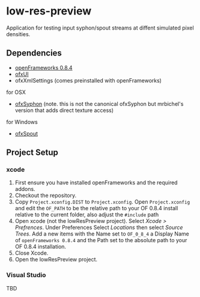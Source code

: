 # low-res-preview
Application for testing input syphon/spout streams at diffent simulated pixel densities. 

## Dependencies

- [openFrameworks 0.8.4](http://openframeworks.cc/)
- [ofxUI](https://github.com/rezaali/ofxUI)
- ofxXmlSettings (comes preinstalled with openFrameworks)

for OSX

- [ofxSyphon](https://github.com/mrbichel/ofxSyphon) (note. this is not the canonical ofxSyphon but mrbichel's version that adds direct texture access)

for Windows

- [ofxSpout](https://github.com/Mat-Loz/ofxSpout)

## Project Setup
### xcode

1. First ensure you have installed openFrameworks and the required addons.
2. Checkout the repository.
3. Copy `Project.xconfig.DIST` to `Project.xconfig`. Open `Project.xconfig` and edit the `OF_PATH` to be the relative path to your OF 0.8.4 install relative to the current folder, also adjust the `#include` path
4. Open xcode (not the lowResPreview project). Select _Xcode > Prefrences_. Under Preferences Select _Locations_ then select _Source Trees_. Add a new items with the Name set to `OF_0_8_4` a Display Name of `openFrameworks 0.8.4` and the Path set to the absolute path to your OF 0.8.4 installation. 
5. Close Xcode.
6. Open the lowResPreview project.


### Visual Studio

TBD
